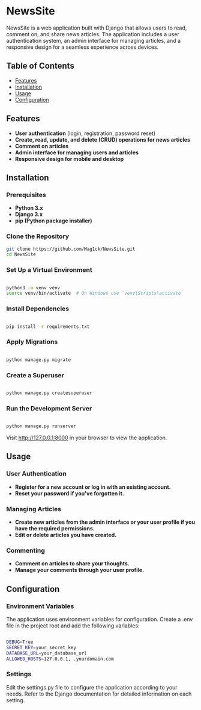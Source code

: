 # NewsSite

NewsSite is a web application built with Django that allows users to read, comment on, and share news articles. The application includes a user authentication system, an admin interface for managing articles, and a responsive design for a seamless experience across devices.

## Table of Contents
- [Features](#features)
- [Installation](#installation)
- [Usage](#usage)
- [Configuration](#configuration)

## Features

- **User authentication** (login, registration, password reset)
- **Create, read, update, and delete (CRUD) operations for news articles**
- **Comment on articles**
- **Admin interface for managing users and articles**
- **Responsive design for mobile and desktop**

## Installation

### Prerequisites

- **Python 3.x**
- **Django 3.x**
- **pip (Python package installer)**

### Clone the Repository

```bash
git clone https://github.com/Mag1ck/NewsSite.git
cd NewsSite

```

### Set Up a Virtual Environment

```bash

python3 -m venv venv
source venv/bin/activate  # On Windows use `venv\Scripts\activate`

```

### Install Dependencies

```bash

pip install -r requirements.txt

```
### Apply Migrations

```bash

python manage.py migrate

```

### Create a Superuser

```bash

python manage.py createsuperuser

```

### Run the Development Server

```bash

python manage.py runserver

```

Visit http://127.0.0.1:8000 in your browser to view the application.

## Usage

### User Authentication

- **Register for a new account or log in with an existing account.**
- **Reset your password if you've forgotten it.**

 ### Managing Articles

- **Create new articles from the admin interface or your user profile if you have the required permissions.**
- **Edit or delete articles you have created.**

 ### Commenting

- **Comment on articles to share your thoughts.**
- **Manage your comments through your user profile.**

## Configuration

### Environment Variables

The application uses environment variables for configuration. Create a .env file in the project root and add the following variables:

```bash

DEBUG=True
SECRET_KEY=your_secret_key
DATABASE_URL=your_database_url
ALLOWED_HOSTS=127.0.0.1, .yourdomain.com

```
### Settings
Edit the settings.py file to configure the application according to your needs. Refer to the Django documentation for detailed information on each setting.


